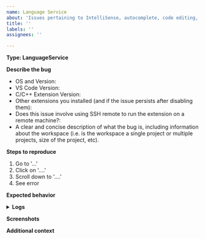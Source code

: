 ```yaml
---
name: Language Service
about: 'Issues pertaining to IntelliSense, autocomplete, code editing, etc. '
title: ''
labels: ''
assignees: ''

---
```


**Type: LanguageService**
<!----- Input information below ----->

<!--
**Prior to filing an issue, please review:**
- Existing issues at https://github.com/Microsoft/vscode-cpptools/issues
- Our documentation at https://code.visualstudio.com/docs/languages/cpp
- FAQs at https://code.visualstudio.com/docs/cpp/faq-cpp
-->

**Describe the bug**
- OS and Version:
- VS Code Version:
- C/C++ Extension Version:
- Other extensions you installed (and if the issue persists after disabling them):
- Does this issue involve using SSH remote to run the extension on a remote machine?:
- A clear and concise description of what the bug is, including information about the workspace (i.e. is the workspace a single project or multiple projects, size of the project, etc).

**Steps to reproduce**
<!-- Provide clear steps to reproduce the behavior: -->
<!-- *The most actionable issue reports include a code sample including configuration files such as c_cpp_properties.json* -->
1. Go to '...'
2. Click on '....'
3. Scroll down to '....'
4. See error

**Expected behavior**
<!-- A clear and concise description of what you expected to happen. -->

<!-- Please provide the following logs that show diagnostics and debugging information about the language server.
1. Logs from the command `C/C++: Log Diagnostics`
2. Logs from [the language server](https://code.visualstudio.com/docs/cpp/enable-logging-cpp#_enable-logging-for-the-language-server)
 -->
<details>
  <summary><strong>Logs<strong></summary>

   <!-- Note: do not empty line after </summary> tag, otherwise the markdown/code blocks won't show correctly. -->
```
Insert logs here.
```
</details>

**Screenshots**
<!-- If applicable, add screenshots to help explain your problem. -->

**Additional context**
<!--
* Call Stacks: For bugs like crashes, deadlocks, infinite loops, etc. that we are not able to repro and for which the call stack may be useful, please attach a debugger and/or create a dmp and provide the call stacks. Windows binaries have symbols available in VS Code by setting your "symbolSearchPath" to "https://msdl.microsoft.com/download/symbols".
-->
